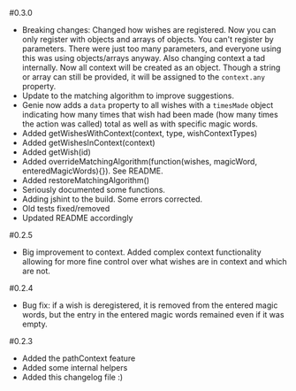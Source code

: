 #0.3.0

 - Breaking changes: Changed how wishes are registered. Now you
 can only register with objects and arrays of objects. You can't
 register by parameters. There were just too many parameters,
 and everyone using this was using objects/arrays anyway.
 Also changing context a tad internally. Now all context will
 be created as an object. Though a string or array can still
 be provided, it will be assigned to the `context.any` property.
 - Update to the matching algorithm to improve suggestions.
 - Genie now adds a `data` property to all wishes with a
 `timesMade` object indicating how many times that wish had
 been made (how many times the action was called) total as well
 as with specific magic words.
 - Added getWishesWithContext(context, type, wishContextTypes)
 - Added getWishesInContext(context)
 - Added getWish(id)
 - Added overrideMatchingAlgorithm(function(wishes, magicWord, enteredMagicWords){}).
 See README.
 - Added restoreMatchingAlgorithm()
 - Seriously documented some functions.
 - Adding jshint to the build. Some errors corrected.
 - Old tests fixed/removed
 - Updated README accordingly

#0.2.5

 - Big improvement to context. Added complex context functionality
 allowing for more fine control over what wishes are in context and
 which are not. 

#0.2.4

 - Bug fix: if a wish is deregistered, it is removed from the entered
 magic words, but the entry in the entered magic words remained even
 if it was empty.

#0.2.3

 - Added the pathContext feature
 - Added some internal helpers
 - Added this changelog file :)